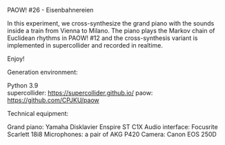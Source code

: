 PAOW! #26 - Eisenbahnereien

In this experiment, we cross-synthesize the grand piano with the sounds inside a train from Vienna to Milano.
The piano plays the Markov chain of Euclidean rhythms in PAOW! #12 and the cross-synthesis variant is implemented in supercollider and recorded in realtime.

Enjoy!


Generation environment:

Python 3.9  
supercollider: https://supercollider.github.io/
paow: https://github.com/CPJKU/paow

Technical equipment:

Grand piano: Yamaha Disklavier Enspire ST C1X
Audio interface: Focusrite Scarlett 18i8
Microphones: a pair of AKG P420
Camera: Canon EOS 250D
